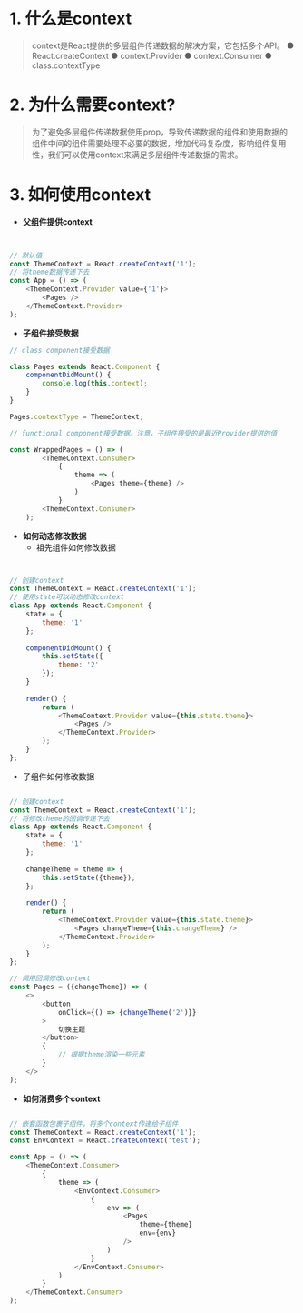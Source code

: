 # 1. 什么是context
>context是React提供的多层组件传递数据的解决方案，它包括多个API。
> ● React.createContext
● context.Provider
● context.Consumer
● class.contextType

# 2. 为什么需要context?
>为了避免多层组件传递数据使用prop，导致传递数据的组件和使用数据的组件中间的组件需要处理不必要的数据，增加代码复杂度，影响组件复用性，我们可以使用context来满足多层组件传递数据的需求。

# 3. 如何使用context

  * **父组件提供context**

```js
  

// 默认值
const ThemeContext = React.createContext('1');
// 将theme数据传递下去
const App = () => (
	<ThemeContext.Provider value={'1'}>
		<Pages />
	</ThemeContext.Provider>
);

```

* **子组件接受数据**
  
```js
// class component接受数据 

class Pages extends React.Component {
	componentDidMount() {
		console.log(this.context);
	}
}

Pages.contextType = ThemeContext;

```


```js
// functional component接受数据。注意，子组件接受的是最近Provider提供的值 

const WrappedPages = () => (
		<ThemeContext.Consumer>
			{
				theme => (
					<Pages theme={theme} />
				)
			}
		<ThemeContext.Consumer>
	);


```


* **如何动态修改数据**
  -   祖先组件如何修改数据
  
```js


// 创建context
const ThemeContext = React.createContext('1');
// 使用state可以动态修改context
class App extends React.Component {
	state = {
		theme: '1'
	};
	
	componentDidMount() {
		this.setState({
			theme: '2'
		});
	}
	
	render() {
		return (
			<ThemeContext.Provider value={this.state.theme}>
				<Pages />
			</ThemeContext.Provider>
		);
	}
};

```

  -   子组件如何修改数据

```js

// 创建context
const ThemeContext = React.createContext('1');
// 将修改theme的回调传递下去
class App extends React.Component {
	state = {
		theme: '1'
	};
	
	changeTheme = theme => {
		this.setState({theme});
	};
	
	render() {
		return (
			<ThemeContext.Provider value={this.state.theme}>
				<Pages changeTheme={this.changeTheme} />
			</ThemeContext.Provider>
		);
	}
};

// 调用回调修改context
const Pages = ({changeTheme}) => (
	<>
		<button
			onClick={() => {changeTheme('2')}}
		>
			切换主题
		</button>
		{
			// 根据theme渲染一些元素
		}
	</>
);

```

* **如何消费多个context**

```js

// 嵌套函数包裹子组件，将多个context传递给子组件
const ThemeContext = React.createContext('1');
const EnvContext = React.createContext('test');

const App = () => (
	<ThemeContext.Consumer>
		{
			theme => (
				<EnvContext.Consumer>
					{
						env => (
							<Pages
								theme={theme}
								env={env}
							/>
						)
					}
				</EnvContext.Consumer>
			)
		}
	</ThemeContext.Consumer>
);

```